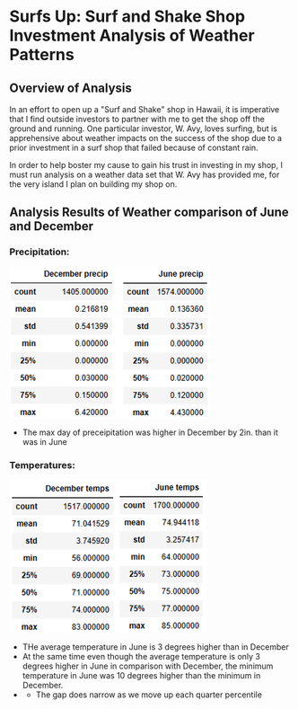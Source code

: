 # Surfs Up: Surf and Shake Shop Investment Analysis of Weather Patterns

## Overview of Analysis
In an effort to open up a "Surf and Shake" shop in Hawaii, it is imperative that I find outside investors to partner with me to get the shop off the ground and running. One particular investor, W. Avy, loves surfing, but is apprehensive about weather impacts on the success of the shop due to a prior investment in a surf shop that failed because of constant rain. 

In order to help boster my cause to gain his trust in investing in my shop, I must run analysis on a weather data set that W. Avy has provided me, for the very island I plan on building my shop on.

## Analysis Results of Weather comparison of June and December

### Precipitation:
![December vs. June: Precipitation](https://github.com/Caracalla1081/surfs_up/blob/2359a857f9a1ae2ac27f3e7541437b5582565995/Module%209%20Challenge/Images/Dec%20Vs%20June%20Precipitation.png)
- The max day of preceipitation was higher in December by 2in. than it was in June

### Temperatures:
![December vs. June: Temperatures](https://github.com/Caracalla1081/surfs_up/blob/8b7a4cf15d7358ba7f0c64fb744022b195bc27f6/Module%209%20Challenge/Images/Dec%20Vs%20June%20Temperatures.png)
- THe average temperature in June is 3 degrees higher than in December
- At the same time even though the average temperature is only 3 degrees higher in June in comparison with December, the minimum temperature in June was 10 degrees higher than the minimum in December.
- - The gap does narrow as we move up each quarter percentile

